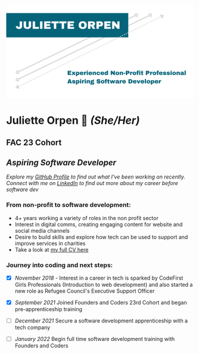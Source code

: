 ![Name Banner](https://github.com/julietteorpen/julietteorpen/blob/main/images/Readme%20tech%20cv%20co-ord.png)

# Juliette Orpen 💫 *(She/Her)*
## FAC 23 Cohort 
## *Aspiring Software Developer* 


*Explore my [GitHub Profile](https://github.com/julietteorpen) to find out what I've been working on recently.
Connect with me on [LinkedIn](https://www.linkedin.com/in/juliette-orpen/) to find out more about my career before software dev*

### From non-profit to software development:
* 4+ years working a variety of roles in the non profit sector 
* Interest in digital comms, creating engaging content for website and social media channels 
* Desire to build skills and explore how tech can be used to support and improve services in charities 
* Take a look at [my full CV here](https://github.com/julietteorpen/julietteorpen/blob/main/images/Tech%20CV.png)

### Journey into coding and next steps:
- [x] *November 2018* - Interest in a career in tech is sparked by CodeFirst Girls Professionals (Introduction to web development) and also started a new role as Refugee Council's Executive Support Officer
- [x] *September 2021* Joined Founders and Coders 23rd Cohort and began pre-apprenticeship training 
- [ ] *December 2021* Secure a software development apprenticeship with a tech company 
- [ ] *January 2022* Begin full time software development training with Founders and Coders

